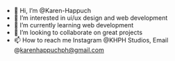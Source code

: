 - 👋 Hi, I’m @Karen-Happuch
- 👀 I’m interested in ui/ux design and web development
- 🌱 I’m currently learning web development 
- 💞️ I’m looking to collaborate on great projects
- 📫 How to reach me Instagram @KHPH Studios, Email @karenhappuchph@gmail.com

<!---
Karen-Happuch/Karen-Happuch is a ✨ special ✨ repository because its `README.md` (this file) appears on your GitHub profile.
You can click the Preview link to take a look at your changes.
--->
